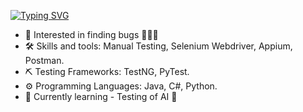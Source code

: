 
[![Typing SVG](https://readme-typing-svg.demolab.com?font=buda&weight=900&size=28&pause=500&color=0ADA2BD4&center=true&vCenter=true&width=435&lines=%F0%9F%9A%80+Hi%2C+I+am+Ina%2C+;QA+Automation+Engineer+%F0%9F%9A%80)](https://git.io/typing-svg)

- 👀 Interested in finding bugs 🐞🐛🐜
- 🛠 Skills and tools: Manual Testing, Selenium Webdriver, Appium, Postman.
- ⛏ Testing Frameworks: TestNG, PyTest.
- ⚙ Programming Languages: Java, C#, Python.
- 🌱 Currently learning - Testing of AI 🤖
  
  
  

